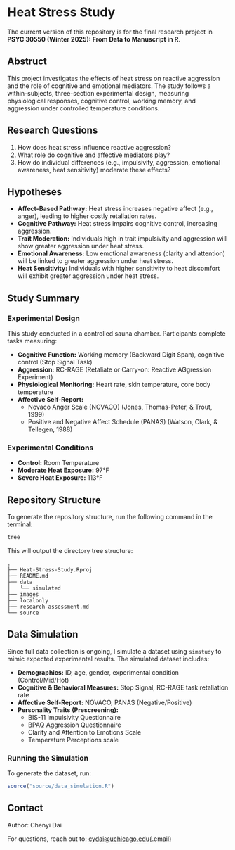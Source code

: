 # Heat Stress Study

The current version of this repository is for the final research project in **PSYC 30550 (Winter 2025): From Data to Manuscript in R**.

## Abstruct

This project investigates the effects of heat stress on reactive aggression and the role of cognitive and emotional mediators. The study follows a within-subjects, three-section experimental design, measuring physiological responses, cognitive control, working memory, and aggression under controlled temperature conditions.

## Research Questions

1.  How does heat stress influence reactive aggression?
2.  What role do cognitive and affective mediators play?
3.  How do individual differences (e.g., impulsivity, aggression, emotional awareness, heat sensitivity) moderate these effects?

## Hypotheses

-   **Affect-Based Pathway:** Heat stress increases negative affect (e.g., anger), leading to higher costly retaliation rates.
-   **Cognitive Pathway:** Heat stress impairs cognitive control, increasing aggression.
-   **Trait Moderation:** Individuals high in trait impulsivity and aggression will show greater aggression under heat stress.
-   **Emotional Awareness:** Low emotional awareness (clarity and attention) will be linked to greater aggression under heat stress.
-   **Heat Sensitivity:** Individuals with higher sensitivity to heat discomfort will exhibit greater aggression under heat stress.

## Study Summary

### Experimental Design

This study conducted in a controlled sauna chamber. Participants complete tasks measuring:

-   **Cognitive Function:** Working memory (Backward Digit Span), cognitive control (Stop Signal Task)
-   **Aggression:** RC-RAGE (Retaliate or Carry-on: Reactive AGgression Experiment)
-   **Physiological Monitoring:** Heart rate, skin temperature, core body temperature
-   **Affective Self-Report:**
    -   Novaco Anger Scale (NOVACO) (Jones, Thomas-Peter, & Trout, 1999)
    -   Positive and Negative Affect Schedule (PANAS) (Watson, Clark, & Tellegen, 1988)

### Experimental Conditions

-   **Control:** Room Temperature
-   **Moderate Heat Exposure:** 97°F
-   **Severe Heat Exposure:** 113°F

## Repository Structure

To generate the repository structure, run the following command in the terminal:

``` bash
tree 
```

This will output the directory tree structure:

```         
.
├── Heat-Stress-Study.Rproj
├── README.md
├── data
│   └── simulated
├── images
├── localonly
├── research-assessment.md
└── source
```

## Data Simulation

Since full data collection is ongoing, I simulate a dataset using `simstudy` to mimic expected experimental results. The simulated dataset includes:

-   **Demographics:** ID, age, gender, experimental condition (Control/Mid/Hot)
-   **Cognitive & Behavioral Measures:** Stop Signal, RC-RAGE task retaliation rate
-   **Affective Self-Report:** NOVACO, PANAS (Negative/Positive)
-   **Personality Traits (Prescreening):**
    -   BIS-11 Impulsivity Questionnaire
    -   BPAQ Aggression Questionnaire
    -   Clarity and Attention to Emotions Scale
    -   Temperature Perceptions scale

### Running the Simulation

To generate the dataset, run:

``` r
source("source/data_simulation.R")
```

## Contact

Author: Chenyi Dai

For questions, reach out to: [cydai\@uchicago.edu](mailto:cydai@uchicago.edu){.email}
